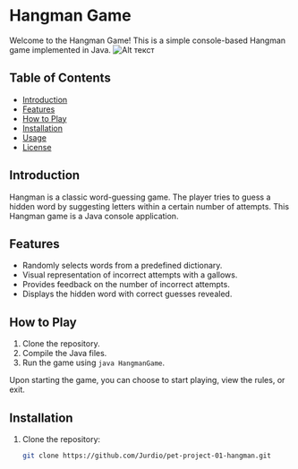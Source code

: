 # Hangman Game

Welcome to the Hangman Game! This is a simple console-based Hangman game implemented in Java.
![Alt текст](https://replit.com/cdn-cgi/image/quality=80,metadata=copyright,format=auto/https://storage.googleapis.com/replit/images/1585940175021_39360a4db2b546a4455230a428a321de.png)

## Table of Contents

- [Introduction](#introduction)
- [Features](#features)
- [How to Play](#how-to-play)
- [Installation](#installation)
- [Usage](#usage)
- [License](#license)

## Introduction

Hangman is a classic word-guessing game. The player tries to guess a hidden word by suggesting letters within a certain number of attempts. This Hangman game is a Java console application.

## Features

- Randomly selects words from a predefined dictionary.
- Visual representation of incorrect attempts with a gallows.
- Provides feedback on the number of incorrect attempts.
- Displays the hidden word with correct guesses revealed.

## How to Play

1. Clone the repository.
2. Compile the Java files.
3. Run the game using `java HangmanGame`.

Upon starting the game, you can choose to start playing, view the rules, or exit.

## Installation

1. Clone the repository:

   ```bash
   git clone https://github.com/Jurdio/pet-project-01-hangman.git
